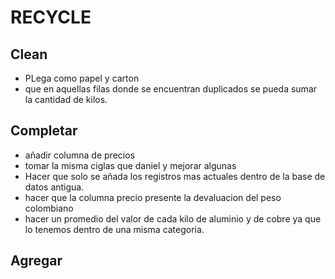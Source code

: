 # RECYCLE

## Clean

* PLega como papel y carton 
* que en aquellas filas donde se encuentran duplicados se pueda sumar la cantidad de kilos.

## Completar

* añadir columna de precios
* tomar la misma ciglas que daniel y mejorar algunas
* Hacer que solo se añada los registros mas actuales dentro de la base de datos antigua.
* hacer que la columna precio presente la devaluacion del peso colombiano
* hacer un promedio del valor de cada kilo de aluminio y de cobre ya que lo tenemos dentro de una misma categoria.

## Agregar


